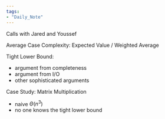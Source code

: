 ```yaml
---
tags:
- "Daily_Note"
---
```


Calls with Jared and Youssef

Average Case Complexity: Expected Value / Weighted Average

Tight Lower Bound:
- argument from completeness
- argument from I/O
- other sophisticated arguments

Case Study: Matrix Multiplication
- naive $\Theta(n^3)$
- no one knows the tight lower bound
